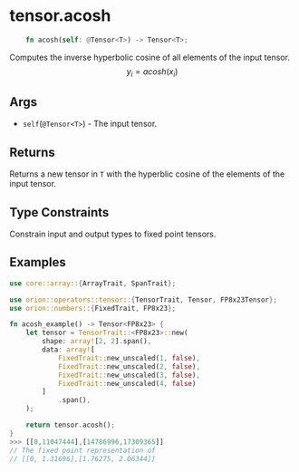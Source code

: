 # tensor.acosh

```rust 
    fn acosh(self: @Tensor<T>) -> Tensor<T>;
```

Computes the inverse hyperbolic cosine of all elements of the input tensor.
$$
y_i=acosh({x_i})
$$

## Args

* `self`(`@Tensor<T>`) - The input tensor.

## Returns

Returns a new tensor in `T` with the hyperblic cosine of the elements of the input tensor.

## Type Constraints

Constrain input and output types to fixed point tensors.

## Examples

```rust
use core::array::{ArrayTrait, SpanTrait};

use orion::operators::tensor::{TensorTrait, Tensor, FP8x23Tensor};
use orion::numbers::{FixedTrait, FP8x23};

fn acosh_example() -> Tensor<FP8x23> {
    let tensor = TensorTrait::<FP8x23>::new(
        shape: array![2, 2].span(),
        data: array![
            FixedTrait::new_unscaled(1, false),
            FixedTrait::new_unscaled(2, false),
            FixedTrait::new_unscaled(3, false),
            FixedTrait::new_unscaled(4, false)
        ]
            .span(),
    );

    return tensor.acosh();
}
>>> [[0,11047444],[14786996,17309365]]
// The fixed point representation of
// [[0, 1.31696],[1.76275, 2.06344]]
```
